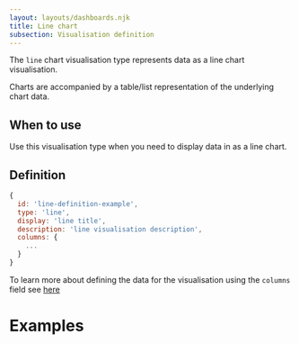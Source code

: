 ```yaml
---
layout: layouts/dashboards.njk
title: Line chart
subsection: Visualisation definition
---
```


The `line` chart visualisation type represents data as a line chart visualisation.

Charts are accompanied by a table/list representation of the underlying chart data. 

## When to use

Use this visualisation type when you need to display data in as a line chart. 

## Definition

```js
{
  id: 'line-definition-example',
  type: 'line',
  display: 'line title',
  description: 'line visualisation description',
  columns: {
    ...
  }
}
```

To learn more about defining the data for the visualisation using the `columns` field see [here](/dashboards/visualisations/targeting-data)

# Examples
